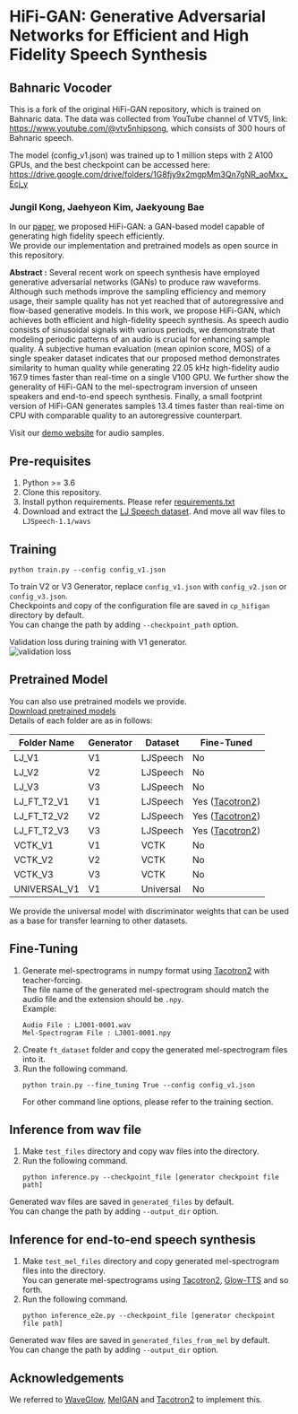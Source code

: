 # HiFi-GAN: Generative Adversarial Networks for Efficient and High Fidelity Speech Synthesis

## Bahnaric Vocoder
This is a fork of the original HiFi-GAN repository, which is trained on Bahnaric data.
The data was collected from YouTube channel of VTV5, link: https://www.youtube.com/@vtv5nhipsong, which consists of 300 hours of Bahnaric speech.

The model (config_v1.json) was trained up to 1 million steps with 2 A100 GPUs, and the best checkpoint can be accessed here: https://drive.google.com/drive/folders/1G8fjy9x2mgpMm3Qn7gNR_aoMxx_Ecj_y


### Jungil Kong, Jaehyeon Kim, Jaekyoung Bae

In our [paper](https://arxiv.org/abs/2010.05646),
we proposed HiFi-GAN: a GAN-based model capable of generating high fidelity speech efficiently.<br/>
We provide our implementation and pretrained models as open source in this repository.

**Abstract :**
Several recent work on speech synthesis have employed generative adversarial networks (GANs) to produce raw waveforms.
Although such methods improve the sampling efficiency and memory usage,
their sample quality has not yet reached that of autoregressive and flow-based generative models.
In this work, we propose HiFi-GAN, which achieves both efficient and high-fidelity speech synthesis.
As speech audio consists of sinusoidal signals with various periods,
we demonstrate that modeling periodic patterns of an audio is crucial for enhancing sample quality.
A subjective human evaluation (mean opinion score, MOS) of a single speaker dataset indicates that our proposed method
demonstrates similarity to human quality while generating 22.05 kHz high-fidelity audio 167.9 times faster than
real-time on a single V100 GPU. We further show the generality of HiFi-GAN to the mel-spectrogram inversion of unseen
speakers and end-to-end speech synthesis. Finally, a small footprint version of HiFi-GAN generates samples 13.4 times
faster than real-time on CPU with comparable quality to an autoregressive counterpart.

Visit our [demo website](https://jik876.github.io/hifi-gan-demo/) for audio samples.


## Pre-requisites
1. Python >= 3.6
2. Clone this repository.
3. Install python requirements. Please refer [requirements.txt](requirements.txt)
4. Download and extract the [LJ Speech dataset](https://keithito.com/LJ-Speech-Dataset/).
And move all wav files to `LJSpeech-1.1/wavs`


## Training
```
python train.py --config config_v1.json
```
To train V2 or V3 Generator, replace `config_v1.json` with `config_v2.json` or `config_v3.json`.<br>
Checkpoints and copy of the configuration file are saved in `cp_hifigan` directory by default.<br>
You can change the path by adding `--checkpoint_path` option.

Validation loss during training with V1 generator.<br>
![validation loss](./validation_loss.png)

## Pretrained Model
You can also use pretrained models we provide.<br/>
[Download pretrained models](https://drive.google.com/drive/folders/1-eEYTB5Av9jNql0WGBlRoi-WH2J7bp5Y?usp=sharing)<br/>
Details of each folder are as in follows:

| Folder Name  | Generator | Dataset   | Fine-Tuned                                             |
| ------------ | --------- | --------- | ------------------------------------------------------ |
| LJ_V1        | V1        | LJSpeech  | No                                                     |
| LJ_V2        | V2        | LJSpeech  | No                                                     |
| LJ_V3        | V3        | LJSpeech  | No                                                     |
| LJ_FT_T2_V1  | V1        | LJSpeech  | Yes ([Tacotron2](https://github.com/NVIDIA/tacotron2)) |
| LJ_FT_T2_V2  | V2        | LJSpeech  | Yes ([Tacotron2](https://github.com/NVIDIA/tacotron2)) |
| LJ_FT_T2_V3  | V3        | LJSpeech  | Yes ([Tacotron2](https://github.com/NVIDIA/tacotron2)) |
| VCTK_V1      | V1        | VCTK      | No                                                     |
| VCTK_V2      | V2        | VCTK      | No                                                     |
| VCTK_V3      | V3        | VCTK      | No                                                     |
| UNIVERSAL_V1 | V1        | Universal | No                                                     |

We provide the universal model with discriminator weights that can be used as a base for transfer learning to other datasets.

## Fine-Tuning
1. Generate mel-spectrograms in numpy format using [Tacotron2](https://github.com/NVIDIA/tacotron2) with teacher-forcing.<br/>
The file name of the generated mel-spectrogram should match the audio file and the extension should be `.npy`.<br/>
Example:
    ```
    Audio File : LJ001-0001.wav
    Mel-Spectrogram File : LJ001-0001.npy
    ```
2. Create `ft_dataset` folder and copy the generated mel-spectrogram files into it.<br/>
3. Run the following command.
    ```
    python train.py --fine_tuning True --config config_v1.json
    ```
    For other command line options, please refer to the training section.


## Inference from wav file
1. Make `test_files` directory and copy wav files into the directory.
2. Run the following command.
    ```
    python inference.py --checkpoint_file [generator checkpoint file path]
    ```
Generated wav files are saved in `generated_files` by default.<br>
You can change the path by adding `--output_dir` option.


## Inference for end-to-end speech synthesis
1. Make `test_mel_files` directory and copy generated mel-spectrogram files into the directory.<br>
You can generate mel-spectrograms using [Tacotron2](https://github.com/NVIDIA/tacotron2),
[Glow-TTS](https://github.com/jaywalnut310/glow-tts) and so forth.
2. Run the following command.
    ```
    python inference_e2e.py --checkpoint_file [generator checkpoint file path]
    ```
Generated wav files are saved in `generated_files_from_mel` by default.<br>
You can change the path by adding `--output_dir` option.


## Acknowledgements
We referred to [WaveGlow](https://github.com/NVIDIA/waveglow), [MelGAN](https://github.com/descriptinc/melgan-neurips)
and [Tacotron2](https://github.com/NVIDIA/tacotron2) to implement this.
